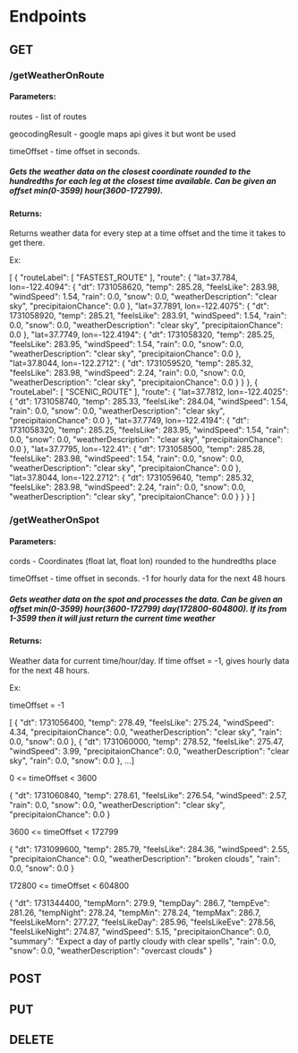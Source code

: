 # Endpoints

## GET

### /getWeatherOnRoute

#### Parameters:
routes - list of routes 

geocodingResult - google maps api gives it but wont be used

timeOffset - time offset in seconds.

##### Gets the weather data on the closest coordinate rounded to the hundredths for each leg at the closest time available. Can be given an offset min(0-3599) hour(3600-172799).

#### Returns:
Returns weather data for every step at a time offset and the time it takes to get there.

Ex:

[
{
"routeLabel": [
"FASTEST_ROUTE"
],
"route": {
"lat=37.784, lon=-122.4094": {
"dt": 1731058620,
"temp": 285.28,
"feelsLike": 283.98,
"windSpeed": 1.54,
"rain": 0.0,
"snow": 0.0,
"weatherDescription": "clear sky",
"precipitaionChance": 0.0
},
"lat=37.7891, lon=-122.4075": {
"dt": 1731058920,
"temp": 285.21,
"feelsLike": 283.91,
"windSpeed": 1.54,
"rain": 0.0,
"snow": 0.0,
"weatherDescription": "clear sky",
"precipitaionChance": 0.0
},
"lat=37.7749, lon=-122.4194": {
"dt": 1731058320,
"temp": 285.25,
"feelsLike": 283.95,
"windSpeed": 1.54,
"rain": 0.0,
"snow": 0.0,
"weatherDescription": "clear sky",
"precipitaionChance": 0.0
},
"lat=37.8044, lon=-122.2712": {
"dt": 1731059520,
"temp": 285.32,
"feelsLike": 283.98,
"windSpeed": 2.24,
"rain": 0.0,
"snow": 0.0,
"weatherDescription": "clear sky",
"precipitaionChance": 0.0
}
}
},
{
"routeLabel": [
"SCENIC_ROUTE"
],
"route": {
"lat=37.7812, lon=-122.4025": {
"dt": 1731058740,
"temp": 285.33,
"feelsLike": 284.04,
"windSpeed": 1.54,
"rain": 0.0,
"snow": 0.0,
"weatherDescription": "clear sky",
"precipitaionChance": 0.0
},
"lat=37.7749, lon=-122.4194": {
"dt": 1731058320,
"temp": 285.25,
"feelsLike": 283.95,
"windSpeed": 1.54,
"rain": 0.0,
"snow": 0.0,
"weatherDescription": "clear sky",
"precipitaionChance": 0.0
},
"lat=37.7795, lon=-122.41": {
"dt": 1731058500,
"temp": 285.28,
"feelsLike": 283.98,
"windSpeed": 1.54,
"rain": 0.0,
"snow": 0.0,
"weatherDescription": "clear sky",
"precipitaionChance": 0.0
},
"lat=37.8044, lon=-122.2712": {
"dt": 1731059640,
"temp": 285.32,
"feelsLike": 283.98,
"windSpeed": 2.24,
"rain": 0.0,
"snow": 0.0,
"weatherDescription": "clear sky",
"precipitaionChance": 0.0
}
}
}
]

### /getWeatherOnSpot

#### Parameters:
cords - Coordinates (float lat, float lon) rounded to the hundredths place

timeOffset - time offset in seconds. -1 for hourly data for the next 48 hours

##### Gets weather data on the spot and processes the data. Can be given an offset min(0-3599) hour(3600-172799) day(172800-604800). If its from 1-3599 then it will just return the current time weather

#### Returns: 
Weather data for current time/hour/day. If time offset = -1, gives hourly data for the next 48 hours.

Ex:

timeOffset = -1

[
{
"dt": 1731056400,
"temp": 278.49,
"feelsLike": 275.24,
"windSpeed": 4.34,
"precipitaionChance": 0.0,
"weatherDescription": "clear sky",
"rain": 0.0,
"snow": 0.0
},
{
"dt": 1731060000,
"temp": 278.52,
"feelsLike": 275.47,
"windSpeed": 3.99,
"precipitaionChance": 0.0,
"weatherDescription": "clear sky",
"rain": 0.0,
"snow": 0.0
},
...]

0 <= timeOffset < 3600

{
"dt": 1731060840,
"temp": 278.61,
"feelsLike": 276.54,
"windSpeed": 2.57,
"rain": 0.0,
"snow": 0.0,
"weatherDescription": "clear sky",
"precipitaionChance": 0.0
}

3600 <= timeOffset < 172799

{
"dt": 1731099600,
"temp": 285.79,
"feelsLike": 284.36,
"windSpeed": 2.55,
"precipitaionChance": 0.0,
"weatherDescription": "broken clouds",
"rain": 0.0,
"snow": 0.0
}

172800 <= timeOffset < 604800

{
"dt": 1731344400,
"tempMorn": 279.9,
"tempDay": 286.7,
"tempEve": 281.26,
"tempNight": 278.24,
"tempMin": 278.24,
"tempMax": 286.7,
"feelsLikeMorn": 277.27,
"feelsLikeDay": 285.96,
"feelsLikeEve": 278.56,
"feelsLikeNight": 274.87,
"windSpeed": 5.15,
"precipitaionChance": 0.0,
"summary": "Expect a day of partly cloudy with clear spells",
"rain": 0.0,
"snow": 0.0,
"weatherDescription": "overcast clouds"
}

## POST

## PUT

## DELETE
